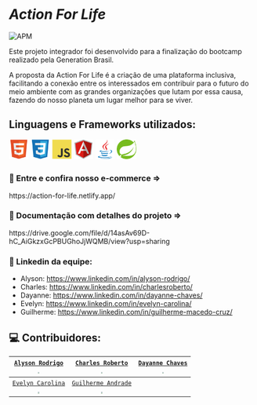 # *Action For Life*

![APM](https://camo.githubusercontent.com/2b5be4f21ba05bac285e81a1a1f11036ee50ca3bb9b2b7b00a3cd1cf0589b2fc/68747470733a2f2f696d672e736869656c64732e696f2f61706d2f6c2f76696d2d6d6f64653f636f6c6f723d626c7565)

Este projeto integrador foi desenvolvido para a finalização do bootcamp realizado pela Generation Brasil.

A proposta da Action For Life é a criação de uma plataforma inclusiva, facilitando a conexão entre os interessados em contribuir para o futuro do meio ambiente com as grandes organizações que lutam por essa causa, fazendo do nosso planeta um lugar melhor para se viver.



## Linguagens e Frameworks utilizados:

<div>
  <img align="center" alt="HTML5" height="40" width="40" src="https://raw.githubusercontent.com/devicons/devicon/master/icons/html5/html5-original.svg">
  <img align="center" alt="CSS3" height="40" width="40" src="https://raw.githubusercontent.com/devicons/devicon/master/icons/css3/css3-original.svg">
  <img align="center" alt="Javascript" height="40" width="40" src="https://raw.githubusercontent.com/devicons/devicon/master/icons/javascript/javascript-original.svg">
  <img align="center" alt="Angular" height="40" width="40" src="https://github.com/devicons/devicon/blob/master/icons/angularjs/angularjs-original.svg"> 
  <img align="center" alt="Java" height="40" width="40" src="https://raw.githubusercontent.com/devicons/devicon/master/icons/java/java-original.svg">
  <img align="center" alt="Spring"  height="40" width="40" src="https://github.com/devicons/devicon/blob/master/icons/spring/spring-original.svg">
</div>

##
<h3>📌 Entre e confira nosso e-commerce =></h3> 
https://action-for-life.netlify.app/

<h3>📌 Documentação com detalhes do projeto =></h3> 
https://drive.google.com/file/d/14asAv69D-hC_AiGkzxGcPBUGhoJjWQMB/view?usp=sharing

<h3>📌 Linkedin da equipe:</h3>

* Alyson: https://www.linkedin.com/in/alyson-rodrigo/
* Charles: https://www.linkedin.com/in/charlesroberto/
* Dayanne: https://www.linkedin.com/in/dayanne-chaves/
* Evelyn: https://www.linkedin.com/in/evelyn-carolina/
* Guilherme: https://www.linkedin.com/in/guilherme-macedo-cruz/
    

## 💻  Contribuidores: 

| <a href="https://github.com/AlysonRodrigo">`Alyson Rodrigo`<br><img src="https://avatars.githubusercontent.com/u/88194213?v=4" style="zoom:20%;" /></a> | <a href="https://github.com/chaaarlees5">`Charles Roberto`<br><img src="https://avatars.githubusercontent.com/u/53629670?v=4" style="zoom:20%;" /></a> | <a href="https://github.com/dayannemdc">`Dayanne Chaves`<br><img src="https://avatars.githubusercontent.com/u/86607053?v=4" style="zoom:20%;" /></a> |
| :----------------------------------------------------------: | :----------------------------------------------------------: | :----------------------------------------------------------: |
| <a href="https://github.com/evelyncarolina">`Evelyn Carolina`<br><img src="https://avatars.githubusercontent.com/u/88197360?v=4" style="zoom:20%;" /></a> | <a href="https://github.com/Guimti">`Guilherme Andrade`<br><img src="https://avatars.githubusercontent.com/u/47605743?v=4" style="zoom:20%;" /></a> |
